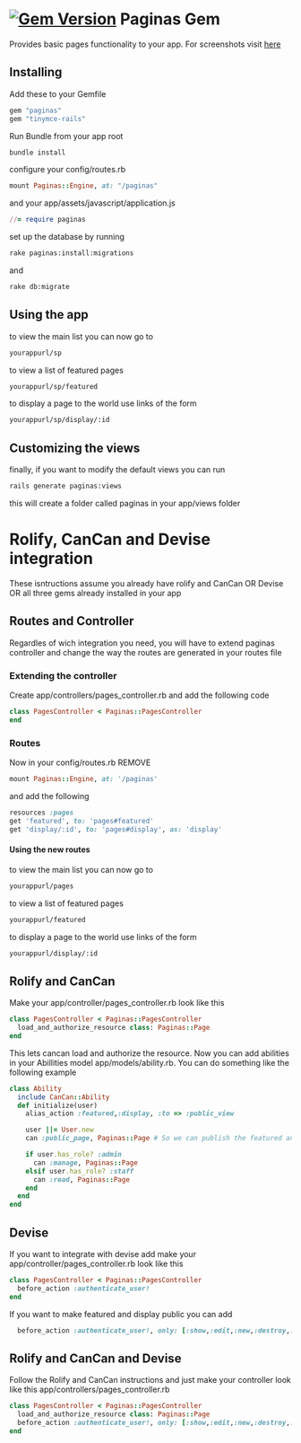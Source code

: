 [![Gem Version](https://badge.fury.io/rb/paginas.svg)](http://badge.fury.io/rb/paginas)
Paginas Gem
================

Provides basic pages functionality to your app. For screenshots visit [here](http://www.carlos-roque.com/paginas-gem/)

Installing
-----------
Add these to your Gemfile
```ruby
gem "paginas"
gem "tinymce-rails"
```
Run Bundle from your app root
```bash
bundle install
```
configure your config/routes.rb
```ruby
mount Paginas::Engine, at: "/paginas"
```
and your app/assets/javascript/application.js
```ruby
//= require paginas
```
set up the database by running
```bash
rake paginas:install:migrations
```
and
```bash
rake db:migrate
```
Using the app
--------------
to view the main list you can now go to
```bash
yourappurl/sp
```

to view a list of featured pages
```bash
yourappurl/sp/featured
```
to display a page to the world use links of the form
```bash
yourappurl/sp/display/:id
```

Customizing the views
----------------------
finally, if you want to modify the default views you can run
```bash
rails generate paginas:views
```
this will create a folder called paginas in your app/views folder

Rolify, CanCan and Devise integration
================================
These isntructions assume you already have rolify and CanCan OR Devise OR all three gems already installed in your app

Routes and Controller
---------------------
Regardles of wich integration you need, you will have to extend paginas controller and change the way the routes are generated in your routes file

### Extending the controller
Create app/controllers/pages_controller.rb and add the following code
```ruby
class PagesController < Paginas::PagesController
end
```
### Routes
Now in your config/routes.rb REMOVE
```ruby
mount Paginas::Engine, at: '/paginas'
```
and add the following
```ruby
resources :pages
get 'featured', to: 'pages#featured'
get 'display/:id', to: 'pages#display', as: 'display'
```
#### Using the new routes
to view the main list you can now go to
```bash
yourappurl/pages
```

to view a list of featured pages
```bash
yourappurl/featured
```
to display a page to the world use links of the form
```bash
yourappurl/display/:id
```

Rolify and CanCan
------------------
Make your app/controller/pages_controller.rb look like this
```ruby
class PagesController < Paginas::PagesController
  load_and_authorize_resource class: Paginas::Page
end
```
This lets cancan load and authorize the resource. Now you can add abilities in your Abillities model app/models/ability.rb. You can do something like the following example

```ruby
class Ability
  include CanCan::Ability
  def initialize(user)
    alias_action :featured,:display, :to => :public_view

    user ||= User.new
    can :public_page, Paginas::Page # So we can publish the featured and display actions to the public

    if user.has_role? :admin
      can :manage, Paginas::Page
    elsif user.has_role? :staff
      can :read, Paginas::Page
    end
  end
end
```
Devise
--------
If you want to integrate with devise add make your app/controller/pages_controller.rb look like this
```ruby
class PagesController < Paginas::PagesController
  before_action :authenticate_user!
end
```
If you want to make featured and display public you can add
```ruby
  before_action :authenticate_user!, only: [:show,:edit,:new,:destroy,:update,:create]
```

Rolify and CanCan and Devise
----------------------------
Follow the Rolify and CanCan instructions and just make your controller look like this
app/controllers/pages_controller.rb
```ruby
class PagesController < Paginas::PagesController
  load_and_authorize_resource class: Paginas::Page
  before_action :authenticate_user!, only: [:show,:edit,:new,:destroy,:update,:create]
end
```
